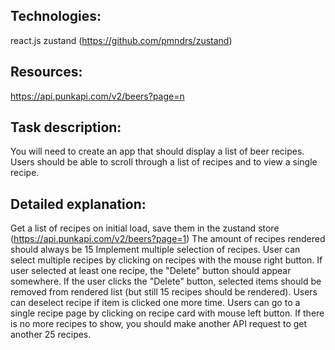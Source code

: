 ## Technologies:

react.js
zustand (https://github.com/pmndrs/zustand)

## Resources:

https://api.punkapi.com/v2/beers?page=n

## Task description:

You will need to create an app that should display a list of beer recipes. Users should be able to
scroll through a list of recipes and to view a single recipe.

## Detailed explanation:

Get a list of recipes on initial load, save them in the zustand store
(https://api.punkapi.com/v2/beers?page=1)
The amount of recipes rendered should always be 15
Implement multiple selection of recipes. User can select multiple recipes by clicking on
recipes with the mouse right button. If user selected at least one recipe, the "Delete"
button should appear somewhere.
If the user clicks the "Delete" button, selected items should be removed from rendered
list (but still 15 recipes should be rendered).
Users can deselect recipe if item is clicked one more time.
Users can go to a single recipe page by clicking on recipe card with mouse left button.
If there is no more recipes to show, you should make another API request to get another
25 recipes.
